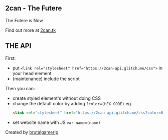 ## 2can - The Futere

The Futere is Now


Find out more at [2can.tk](http://2can.tk/)


THE API
------------

First:
- put `<link rel="stylesheet" href="https://2can-api.glitch.me/css">` in your head element
- (maintenance) include the script 

Then you can:
- create styled element's without doing CSS
- change the default color by adding `?color=(HEX CODE)` 
  eg.
  ```html
  <link rel="stylesheet" href="https://2can-api.glitch.me/css?color=000fff">
  ```
- set website name with JS `var name=(name)`


Created by [brutalgamerlp](https://brutalgamerlp.tk/)
